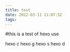 ```yaml
---
title: test
date: 2022-03-11 11:07:52
tags:
---
```


#this is a test of hexo use

hexo c
hexo g
hexo s
hexo d